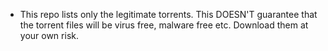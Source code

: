 * This repo lists only the legitimate torrents. This DOESN'T guarantee that the torrent files will be virus free, malware free etc. Download them at your own risk.
